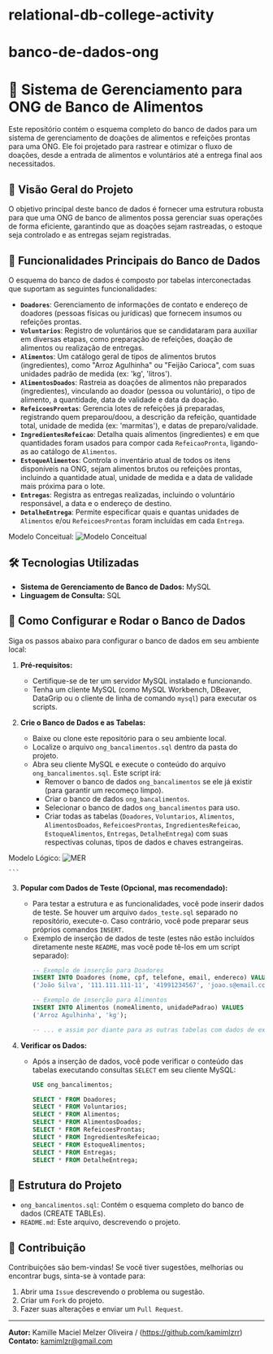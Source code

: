 # relational-db-college-activity
# banco-de-dados-ong

# 🍲 Sistema de Gerenciamento para ONG de Banco de Alimentos

Este repositório contém o esquema completo do banco de dados para um sistema de gerenciamento de doações de alimentos e refeições prontas para uma ONG. Ele foi projetado para rastrear e otimizar o fluxo de doações, desde a entrada de alimentos e voluntários até a entrega final aos necessitados.

## 🌟 Visão Geral do Projeto

O objetivo principal deste banco de dados é fornecer uma estrutura robusta para que uma ONG de banco de alimentos possa gerenciar suas operações de forma eficiente, garantindo que as doações sejam rastreadas, o estoque seja controlado e as entregas sejam registradas.

## 🚀 Funcionalidades Principais do Banco de Dados

O esquema do banco de dados é composto por tabelas interconectadas que suportam as seguintes funcionalidades:

* **`Doadores`**: Gerenciamento de informações de contato e endereço de doadores (pessoas físicas ou jurídicas) que fornecem insumos ou refeições prontas.
* **`Voluntarios`**: Registro de voluntários que se candidataram para auxiliar em diversas etapas, como preparação de refeições, doação de alimentos ou realização de entregas.
* **`Alimentos`**: Um catálogo geral de tipos de alimentos brutos (ingredientes), como "Arroz Agulhinha" ou "Feijão Carioca", com suas unidades padrão de medida (ex: 'kg', 'litros').
* **`AlimentosDoados`**: Rastreia as doações de alimentos não preparados (ingredientes), vinculando ao doador (pessoa ou voluntário), o tipo de alimento, a quantidade, data de validade e data da doação.
* **`RefeicoesProntas`**: Gerencia lotes de refeições já preparadas, registrando quem preparou/doou, a descrição da refeição, quantidade total, unidade de medida (ex: 'marmitas'), e datas de preparo/validade.
* **`IngredientesRefeicao`**: Detalha quais alimentos (ingredientes) e em que quantidades foram usados para compor cada `RefeicaoPronta`, ligando-as ao catálogo de `Alimentos`.
* **`EstoqueAlimentos`**: Controla o inventário atual de todos os itens disponíveis na ONG, sejam alimentos brutos ou refeições prontas, incluindo a quantidade atual, unidade de medida e a data de validade mais próxima para o lote.
* **`Entregas`**: Registra as entregas realizadas, incluindo o voluntário responsável, a data e o endereço de destino.
* **`DetalheEntrega`**: Permite especificar quais e quantas unidades de `Alimentos` e/ou `RefeicoesProntas` foram incluídas em cada `Entrega`.

Modelo Conceitual: 
![Modelo Conceitual](https://github.com/user-attachments/assets/780ba9c8-c0de-44af-b39b-a2476a1fafba)

## 🛠️ Tecnologias Utilizadas

* **Sistema de Gerenciamento de Banco de Dados:** MySQL
* **Linguagem de Consulta:** SQL

## 🚀 Como Configurar e Rodar o Banco de Dados

Siga os passos abaixo para configurar o banco de dados em seu ambiente local:

1.  **Pré-requisitos:**
    * Certifique-se de ter um servidor MySQL instalado e funcionando.
    * Tenha um cliente MySQL (como MySQL Workbench, DBeaver, DataGrip ou o cliente de linha de comando `mysql`) para executar os scripts.

2.  **Crie o Banco de Dados e as Tabelas:**
    * Baixe ou clone este repositório para o seu ambiente local.
    * Localize o arquivo `ong_bancalimentos.sql` dentro da pasta do projeto.
    * Abra seu cliente MySQL e execute o conteúdo do arquivo `ong_bancalimentos.sql`. Este script irá:
        * Remover o banco de dados `ong_bancalimentos` se ele já existir (para garantir um recomeço limpo).
        * Criar o banco de dados `ong_bancalimentos`.
        * Selecionar o banco de dados `ong_bancalimentos` para uso.
        * Criar todas as tabelas (`Doadores`, `Voluntarios`, `Alimentos`, `AlimentosDoados`, `RefeicoesProntas`, `IngredientesRefeicao`, `EstoqueAlimentos`, `Entregas`, `DetalheEntrega`) com suas respectivas colunas, tipos de dados e chaves estrangeiras.

Modelo Lógico:
![MER](https://github.com/user-attachments/assets/8c29fd31-095b-45b6-aca0-470aee480c3c)


    ```

3.  **Popular com Dados de Teste (Opcional, mas recomendado):**
    * Para testar a estrutura e as funcionalidades, você pode inserir dados de teste. Se houver um arquivo `dados_teste.sql` separado no repositório, execute-o. Caso contrário, você pode preparar seus próprios comandos `INSERT`.
    * Exemplo de inserção de dados de teste (estes não estão incluídos diretamente neste `README`, mas você pode tê-los em um script separado):
        ```sql
        -- Exemplo de inserção para Doadores
        INSERT INTO Doadores (nome, cpf, telefone, email, endereco) VALUES
        ('João Silva', '111.111.111-11', '41991234567', 'joao.s@email.com', 'Rua Alfa, 123, Curitiba - PR');

        -- Exemplo de inserção para Alimentos
        INSERT INTO Alimentos (nomeAlimento, unidadePadrao) VALUES
        ('Arroz Agulhinha', 'kg');

        -- ... e assim por diante para as outras tabelas com dados de exemplo.
        ```

4.  **Verificar os Dados:**
    * Após a inserção de dados, você pode verificar o conteúdo das tabelas executando consultas `SELECT` em seu cliente MySQL:
        ```sql
        USE ong_bancalimentos;

        SELECT * FROM Doadores;
        SELECT * FROM Voluntarios;
        SELECT * FROM Alimentos;
        SELECT * FROM AlimentosDoados;
        SELECT * FROM RefeicoesProntas;
        SELECT * FROM IngredientesRefeicao;
        SELECT * FROM EstoqueAlimentos;
        SELECT * FROM Entregas;
        SELECT * FROM DetalheEntrega;
        ```

## 📂 Estrutura do Projeto

* `ong_bancalimentos.sql`: Contém o esquema completo do banco de dados (CREATE TABLEs).
* `README.md`: Este arquivo, descrevendo o projeto.

## 🤝 Contribuição

Contribuições são bem-vindas! Se você tiver sugestões, melhorias ou encontrar bugs, sinta-se à vontade para:

1.  Abrir uma `Issue` descrevendo o problema ou sugestão.
2.  Criar um `Fork` do projeto.
3.  Fazer suas alterações e enviar um `Pull Request`.


---

**Autor:** Kamille Maciel Melzer Oliveira / (https://github.com/kamimlzrr)
**Contato:** kamimlzr@gmail.com
